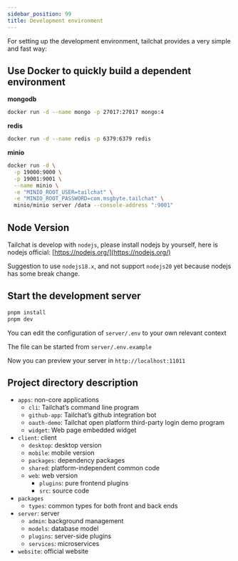 ```yaml
---
sidebar_position: 99
title: Development environment
---
```


For setting up the development environment, tailchat provides a very simple and fast way:

## Use Docker to quickly build a dependent environment

**mongodb**
```bash
docker run -d --name mongo -p 27017:27017 mongo:4
```

**redis**
```bash
docker run -d --name redis -p 6379:6379 redis
```

**minio**
```bash
docker run -d \
  -p 19000:9000 \
  -p 19001:9001 \
  --name minio \
  -e "MINIO_ROOT_USER=tailchat" \
  -e "MINIO_ROOT_PASSWORD=com.msgbyte.tailchat" \
  minio/minio server /data --console-address ":9001"
```

## Node Version

Tailchat is develop with `nodejs`, please install nodejs by yourself, here is nodejs official: [https://nodejs.org/](https://nodejs.org/)

Suggestion to use `nodejs18.x`, and not support `nodejs20` yet because nodejs has some break change.

## Start the development server

```bash
pnpm install
pnpm dev
```

You can edit the configuration of `server/.env` to your own relevant context

The file can be started from `server/.env.example`

Now you can preview your server in `http://localhost:11011`

## Project directory description

- `apps`: non-core applications
  - `cli`: Tailchat’s command line program
  - `github-app`: Tailchat’s github integration bot
  - `oauth-demo`: Tailchat open platform third-party login demo program
  - `widget`: Web page embedded widget
- `client`: client
  - `desktop`: desktop version
  - `mobile`: mobile version
  - `packages`: dependency packages
  - `shared`: platform-independent common code
  - `web`: web version
    - `plugins`: pure frontend plugins
    - `src`: source code
- `packages`
  - `types`: common types for both front and back ends
- `server`: server
  - `admin`: background management
  - `models`: database model
  - `plugins`: server-side plugins
  - `services`: microservices
- `website`: official website
